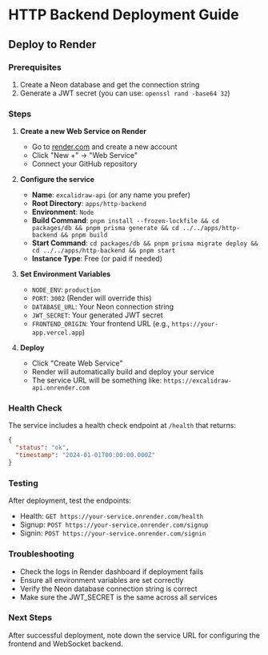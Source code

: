 # HTTP Backend Deployment Guide

## Deploy to Render

### Prerequisites
1. Create a Neon database and get the connection string
2. Generate a JWT secret (you can use: `openssl rand -base64 32`)

### Steps

1. **Create a new Web Service on Render**
   - Go to [render.com](https://render.com) and create a new account
   - Click "New +" → "Web Service"
   - Connect your GitHub repository

2. **Configure the service**
   - **Name**: `excalidraw-api` (or any name you prefer)
   - **Root Directory**: `apps/http-backend`
   - **Environment**: `Node`
   - **Build Command**: `pnpm install --frozen-lockfile && cd packages/db && pnpm prisma generate && cd ../../apps/http-backend && pnpm build`
   - **Start Command**: `cd packages/db && pnpm prisma migrate deploy && cd ../../apps/http-backend && pnpm start`
   - **Instance Type**: Free (or paid if needed)

3. **Set Environment Variables**
   - `NODE_ENV`: `production`
   - `PORT`: `3002` (Render will override this)
   - `DATABASE_URL`: Your Neon connection string
   - `JWT_SECRET`: Your generated JWT secret
   - `FRONTEND_ORIGIN`: Your frontend URL (e.g., `https://your-app.vercel.app`)

4. **Deploy**
   - Click "Create Web Service"
   - Render will automatically build and deploy your service
   - The service URL will be something like: `https://excalidraw-api.onrender.com`

### Health Check
The service includes a health check endpoint at `/health` that returns:
```json
{
  "status": "ok",
  "timestamp": "2024-01-01T00:00:00.000Z"
}
```

### Testing
After deployment, test the endpoints:
- Health: `GET https://your-service.onrender.com/health`
- Signup: `POST https://your-service.onrender.com/signup`
- Signin: `POST https://your-service.onrender.com/signin`

### Troubleshooting
- Check the logs in Render dashboard if deployment fails
- Ensure all environment variables are set correctly
- Verify the Neon database connection string is correct
- Make sure the JWT_SECRET is the same across all services

### Next Steps
After successful deployment, note down the service URL for configuring the frontend and WebSocket backend.
